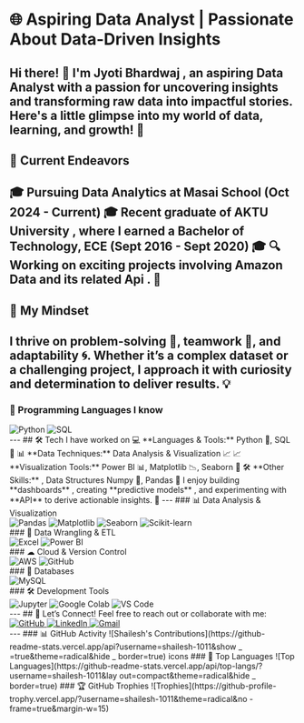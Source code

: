 # 🌐 Aspiring Data Analyst | Passionate About Data-Driven Insights
Hi there! 👋 I'm Jyoti Bhardwaj , an aspiring Data Analyst with a passion for uncovering
insights and transforming raw data into impactful stories. Here's a little glimpse into my world of
data, learning, and growth! 🌟
---
## 🌱 Current Endeavors
🎓 **Pursuing Data Analytics** at **Masai School** (Oct 2024 - Current)
🎓 **Recent graduate** of **AKTU University**
, where I earned a **Bachelor of Technology,
ECE** (Sept 2016 - Sept 2020) 🎓
🔍 Working on exciting projects involving **Amazon Data** and its related **Api**
. 󰡷
---
## 🧠 My Mindset
I thrive on **problem-solving** 🧩,
**teamwork** 🤝, and **adaptability** 🌀. Whether it’s a
complex dataset or a challenging project, I approach it with curiosity and determination to
deliver results. 💡
---
### 🔧 Programming Languages I know
<div>
<img
src="https://img.shields.io/badge/Python-3776AB?style=for-the-badge&logo=python&logoColor=
white" alt="Python"/>
<img
src="https://img.shields.io/badge/SQL-336791?style=for-the-badge&logo=microsoft-sql-server&l
ogoColor=white" alt="SQL"/>
</div>
---
## 🛠 Tech I have worked on
💻 **Languages & Tools:**
Python 🐍, SQL 💾
📊
**Data Techniques:**
Data Analysis & Visualization 📈
📈
**Visualization Tools:**
Power BI 📊, Matplotlib 📉, Seaborn 🎨
🛠 **Other Skills:**
, Data Structures
Numpy 🧮, Pandas 🐼
I enjoy building **dashboards**
, creating **predictive models**
, and experimenting with **API**
to derive actionable insights. 🤖
---
### 📊 Data Analysis & Visualization
<div>
<img
src="https://img.shields.io/badge/Pandas-150458?style=for-the-badge&logo=pandas&logoColor
=white" alt="Pandas"/>
<img
src="https://img.shields.io/badge/Matplotlib-013243?style=for-the-badge&logo=matplotlib&logoC
olor=white" alt="Matplotlib"/>
<img
src="https://img.shields.io/badge/Seaborn-3776AB?style=for-the-badge&logo=python&logoColo
r=white" alt="Seaborn"/>
<img
src="https://img.shields.io/badge/ScikitLearn-F7931E?style=for-the-badge&logo=scikit-learn&log
oColor=white" alt="Scikit-learn"/>
</div>
### 🧹 Data Wrangling & ETL
<div>
<img
src="https://img.shields.io/badge/Excel-217346?style=for-the-badge&logo=microsoft-excel&logo
Color=white" alt="Excel"/>
<img
src="https://img.shields.io/badge/PowerBI-F2C811?style=for-the-badge&logo=power-bi&logoCol
or=black" alt="Power BI"/>
</div>
### ☁ Cloud & Version Control
<div>
<img
src="https://img.shields.io/badge/AWS-FF9900?style=for-the-badge&logo=amazon-aws&logoCo
lor=white" alt="AWS"/>
<img
src="https://img.shields.io/badge/GitHub-181717?style=for-the-badge&logo=github&logoColor=
white" alt="GitHub"/>
</div>
### 📂 Databases
<div>
<img
src="https://img.shields.io/badge/MySQL-4479A1?style=for-the-badge&logo=mysql&logoColor=
white" alt="MySQL"/>
</div>
### 🛠 Development Tools
<div>
<img
src="https://img.shields.io/badge/Jupyter-F37626?style=for-the-badge&logo=jupyter&logoColor=
white" alt="Jupyter"/>
<img
src="https://img.shields.io/badge/GoogleColab-F9AB00?style=for-the-badge&logo=google-colab
&logoColor=white" alt="Google Colab"/>
<img
src="https://img.shields.io/badge/VSCode-007ACC?style=for-the-badge&logo=visual-studio-cod
e&logoColor=white" alt="VS Code"/>
</div>
---
## 🌱 Let’s Connect!
Feel free to reach out or collaborate with me:
<div>
<a href="https://github.com/shailesh-1011">
<img
src="https://img.shields.io/badge/GitHub-181717?style=for-the-badge&logo=github&logoColor=
white" alt="GitHub"/>
</a>
<a href="https://www.linkedin.com/in/shaileshkumarsingh1/">
<img
src="https://img.shields.io/badge/LinkedIn-0A66C2?style=for-the-badge&logo=linkedin&logoCol
or=white" alt="LinkedIn"/>
</a>
<a href="mailto:shaileshed@gmail.com">
<img
src="https://img.shields.io/badge/Gmail-D14836?style=for-the-badge&logo=gmail&logoColor=w
hite" alt="Gmail"/>
</a>
</div>
---
### 📊 GitHub Activity
![Shailesh's
Contributions](https://github-readme-stats.vercel.app/api?username=shailesh-1011&show
_
=true&theme=radical&hide
_
border=true)
icons
### 󰳕 Top Languages
![Top
Languages](https://github-readme-stats.vercel.app/api/top-langs/?username=shailesh-1011&lay
out=compact&theme=radical&hide
_
border=true)
### 🏆 GitHub Trophies
![Trophies](https://github-profile-trophy.vercel.app/?username=shailesh-1011&theme=radical&no
-frame=true&margin-w=15)
